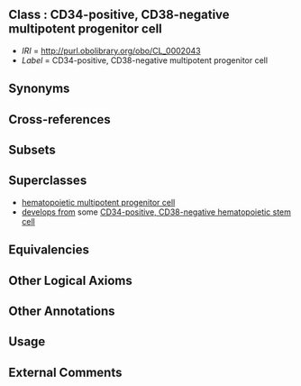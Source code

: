 
## Class : CD34-positive, CD38-negative multipotent progenitor cell

 * *IRI* = http://purl.obolibrary.org/obo/CL_0002043
 * *Label* = CD34-positive, CD38-negative multipotent progenitor cell

## Synonyms


## Cross-references


## Subsets


## Superclasses

 * [hematopoietic multipotent progenitor cell](../../CL/37/CL_0000837.md)
 * [develops from](../../RO/02/RO_0002202.md) some [CD34-positive, CD38-negative hematopoietic stem cell](../../CL/24/CL_0001024.md)

## Equivalencies


## Other Logical Axioms


## Other Annotations


## Usage


## External Comments

